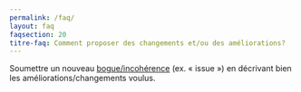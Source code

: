 ```yaml
---
permalink: /faq/
layout: faq
faqsection: 20
titre-faq: Comment proposer des changements et/ou des améliorations?
---
```


Soumettre un nouveau [bogue/incohérence](https://github.com/infra-geo-ouverte/igo/issues) (ex. « issue ») en décrivant bien les améliorations/changements voulus.
